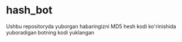 # hash_bot
Ushbu repositoryda yuborgan habaringizni MD5 hesh kodi ko'rinishida yuboradigan botning kodi yuklangan
